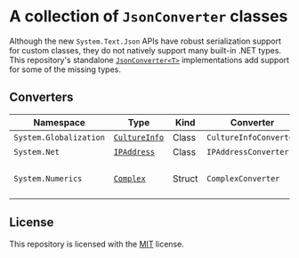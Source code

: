 # A collection of `JsonConverter` classes
Although the new `System.Text.Json` APIs have robust serialization support for custom classes, they do not natively support many built-in .NET types. This repository\'s standalone [`JsonConverter<T>`](https://docs.microsoft.com/en-us/dotnet/api/system.text.json.serialization.jsonconverter-1) implementations add support for some of the missing types.
## Converters
| Namespace            | Type | Kind | Converter | Example |
| -------------------- | ---- | ---- | --------- | ------- |
| `System.Globalization` | [`CultureInfo`](https://docs.microsoft.com/en-us/dotnet/api/system.globalization.cultureinfo) | Class | `CultureInfoConverter` | `"en-US"` |
| `System.Net`           | [`IPAddress`](https://docs.microsoft.com/en-us/dotnet/api/system.net.ipaddress) | Class | `IPAddressConverter` | `"127.0.0.1"` |
| `System.Numerics` | [`Complex`](https://docs.microsoft.com/en-us/dotnet/api/system.numerics.complex) | Struct | `ComplexConverter` | `{ "Real": -0.7269, "Imaginary": 0.1889 }` |

## License
This repository is licensed with the [MIT](LICENSE.txt) license.
